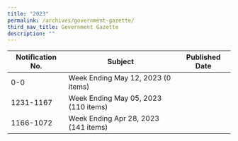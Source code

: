 ```yaml
---
title: "2023"
permalink: /archives/government-gazette/
third_nav_title: Government Gazette
description: ""
---
```

|Notification No. | Subject | Published Date |
| -------- | -------- | -------- |
| 0-0   | Week Ending May 12, 2023 (0 items) |  |
| 1231-1167 | Week Ending May 05, 2023 (110 items) |  |
| 1166-1072 | Week Ending Apr 28, 2023 (141 items) | |